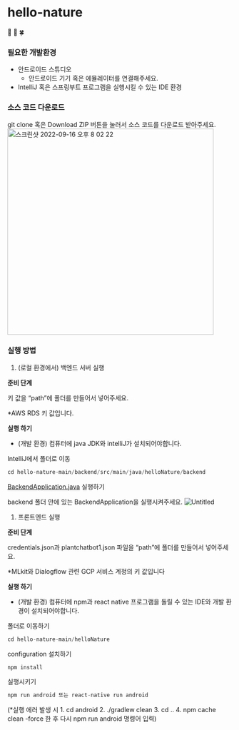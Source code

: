 # hello-nature
:green_heart: :herb: :four_leaf_clover:
### 필요한 개발환경

- 안드로이드 스튜디오
    - 안드로이드 기기 혹은 에뮬레이터를 연결해주세요.
- IntelliJ 혹은 스프링부트 프로그램을 실행시킬 수 있는 IDE 환경

### 소스 코드 다운로드

git clone 혹은 Download ZIP 버튼을 눌러서 소스 코드를 다운로드 받아주세요.
<img width="462" alt="스크린샷 2022-09-16 오후 8 02 22" src="https://user-images.githubusercontent.com/49024958/190628602-956f0dc9-fa55-4d95-85d1-95c4c3692df1.png">

### 실행 방법

1. (로컬 환경에서) 백엔드 서버 실행

**준비 단계**

키 값을 “path”에 폴더를 만들어서 넣어주세요. 

*AWS RDS 키 값입니다. 

**실행 하기**

- (개발 환경) 컴퓨터에 java JDK와 intelliJ가 설치되어야합니다.

IntelliJ에서 폴더로 이동

```jsx
cd hello-nature-main/backend/src/main/java/helloNature/backend
```

[BackendApplication.java](http://BackendApplication.java) 실행하기 

backend 폴더 안에 있는 BackendApplication을 실행시켜주세요.
![Untitled](https://user-images.githubusercontent.com/49024958/190628549-07fa9281-0423-4312-95ff-018e7487775b.png)



1. 프론트엔드 실행 

**준비 단계**

credentials.json과 plantchatbot1.json 파일을 “path”에 폴더를 만들어서 넣어주세요. 

*MLkit와 Dialogflow 관련  GCP 서비스 계정의 키 값입니다

**실행 하기**

- (개발 환경) 컴퓨터에 npm과 react native 프로그램을 돌릴 수 있는 IDE와 개발 환경이 설치되어야합니다.

폴더로 이동하기

```jsx
cd hello-nature-main/helloNature
```

configuration 설치하기

```jsx
npm install 
```

실행시키기 

```jsx
npm run android 또는 react-native run android
```

(*실행 에러 발생 시 1. cd android 2. ./gradlew clean 3. cd .. 4. npm cache clean -force 한 후 다시 npm run android 명령어 입력)
